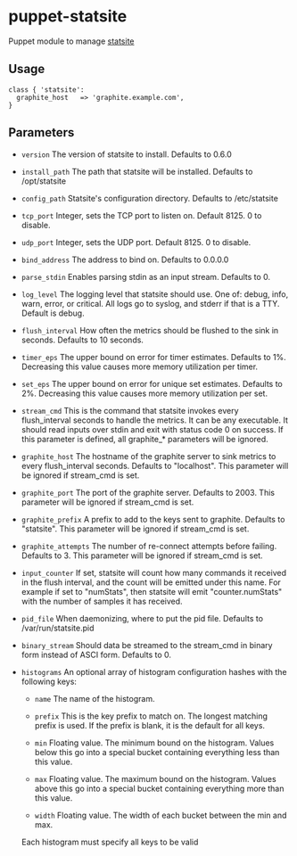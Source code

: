 # puppet-statsite

Puppet module to manage [statsite](https://github.com/armon/statsite)

## Usage

```puppet
class { 'statsite':
  graphite_host   => 'graphite.example.com',
}
```

## Parameters
- `version`
  The version of statsite to install. Defaults to 0.6.0

- `install_path`
  The path that statsite will be installed. Defaults to /opt/statsite

- `config_path`
  Statsite's configuration directory. Defaults to /etc/statsite

- `tcp_port`
  Integer, sets the TCP port to listen on. Default 8125. 0 to disable.

- `udp_port`
  Integer, sets the UDP port. Default 8125. 0 to disable.

- `bind_address`
  The address to bind on. Defaults to 0.0.0.0

- `parse_stdin`
  Enables parsing stdin as an input stream. Defaults to 0.

- `log_level`
  The logging level that statsite should use. One of: debug, info, warn,
  error, or critical. All logs go to syslog, and stderr if that is a TTY.
  Default is debug.

- `flush_interval`
  How often the metrics should be flushed to the sink in seconds.
  Defaults to 10 seconds.

- `timer_eps`
  The upper bound on error for timer estimates. Defaults to 1%.
  Decreasing this value causes more memory utilization per timer.

- `set_eps`
  The upper bound on error for unique set estimates. Defaults to 2%.
  Decreasing this value causes more memory utilization per set.

- `stream_cmd`
  This is the command that statsite invokes every flush_interval seconds
  to handle the metrics. It can be any executable. It should read inputs
  over stdin and exit with status code 0 on success. If this parameter is
  defined, all graphite_* parameters will be ignored.

- `graphite_host`
  The hostname of the graphite server to sink metrics to every
  flush_interval seconds. Defaults to "localhost". This parameter will be
  ignored if stream_cmd is set.

- `graphite_port`
  The port of the graphite server. Defaults to 2003. This parameter
  will be ignored if stream_cmd is set.

- `graphite_prefix`
  A prefix to add to the keys sent to graphite. Defaults to "statsite".
  This parameter will be ignored if stream_cmd is set.

- `graphite_attempts`
  The number of re-connect attempts before failing. Defaults to 3. This
  parameter will be ignored if stream_cmd is set.

- `input_counter`
  If set, statsite will count how many commands it received in the flush
  interval, and the count will be emitted under this name. For example
  if set to "numStats", then statsite will emit "counter.numStats" with
  the number of samples it has received.

- `pid_file`
  When daemonizing, where to put the pid file. Defaults to
  /var/run/statsite.pid

- `binary_stream`
  Should data be streamed to the stream_cmd in binary form instead of
  ASCI form. Defaults to 0.

- `histograms`
  An optional array of histogram configuration hashes with the following
  keys:

  - `name`
    The name of the histogram.

  - `prefix`
    This is the key prefix to match on. The longest matching prefix
    is used. If the prefix is blank, it is the default for all keys.

  - `min`
    Floating value. The minimum bound on the histogram. Values below
    this go into a special bucket containing everything less than
    this value.

  - `max`
    Floating value. The maximum bound on the histogram. Values above
    this go into a special bucket containing everything more than
    this value.

  - `width`
    Floating value. The width of each bucket between the min and max.

  Each histogram must specify all keys to be valid
